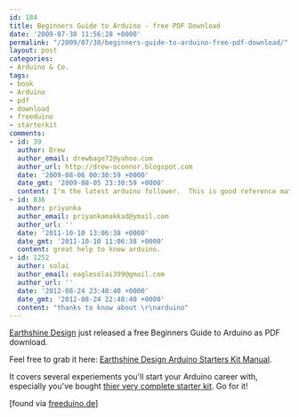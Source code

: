 ```yaml
---
id: 184
title: Beginners Guide to Arduino - free PDF Download
date: '2009-07-30 11:56:28 +0000'
permalink: "/2009/07/30/beginners-guide-to-arduino-free-pdf-download/"
layout: post
categories:
- Arduino & Co.
tags:
- book
- Arduino
- pdf
- download
- freeduino
- starterkit
comments:
- id: 39
  author: Drew
  author_email: drewbage72@yahoo.com
  author_url: http://drew-oconnor.blogspot.com
  date: '2009-08-06 00:30:59 +0000'
  date_gmt: '2009-08-05 23:30:59 +0000'
  content: I'm the latest arduino follower.  This is good reference material.  Thanks!!!
- id: 836
  author: priyanka
  author_email: priyankamakkad@ymail.com
  author_url: ''
  date: '2011-10-10 13:06:38 +0000'
  date_gmt: '2011-10-10 11:06:38 +0000'
  content: great help to know arduino.
- id: 1252
  author: solai
  author_email: eaglesolai399@gmail.com
  author_url: ''
  date: '2012-08-24 23:48:40 +0000'
  date_gmt: '2012-08-24 22:48:40 +0000'
  content: "thanks to know about \r\narduino"
---
```

[Earthshine Design](http://www.earthshinedesign.co.uk/) just released a free Beginners Guide to Arduino as PDF download.

Feel free to grab it here: [Earthshine Design Arduino Starters Kit Manual](http://www.earthshinedesign.co.uk/ASKManual/Site/ASKManual.html).

It covers several experiements you'll start your Arduino career with, especially you've bought [thier very complete starter kit](http://earthshinedesign.co.uk/?page_id=3&category=3&product_id=14). Go for it!

[found via [freeduino.de](http://freeduino.de/de/blogs/gatonero/complete-beginners-guide-arduino)]